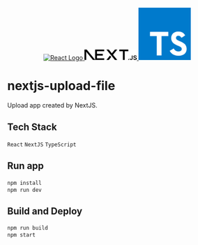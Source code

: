 <p align="center">
  <a href="https://react.dev/learn" target="blank">
    <img src="https://avatars.githubusercontent.com/u/6412038?s=120" width="120" alt="React Logo" />
  </a>
  <a href="https://nextjs.org/docs">
    <img src="public/next.svg" width="120" alt="NextJS Logo" />
  </a>
  <a href="https://www.typescriptlang.org/docs/" target="blank"><img src="https://raw.githubusercontent.com/github/explore/80688e429a7d4ef2fca1e82350fe8e3517d3494d/topics/typescript/typescript.png" width="120" alt="TypeScript Logo" />
  </a>

</p>

# nextjs-upload-file

Upload app created by NextJS.


## Tech Stack

  `React` `NextJS` `TypeScript`


## Run app
  ```
  npm install
  npm run dev
  ```

## Build and Deploy

  ```
  npm run build
  npm start
  ```